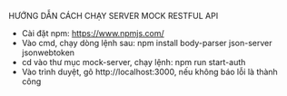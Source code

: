 HƯỚNG DẪN CÁCH CHẠY SERVER MOCK RESTFUL API
- Cài đặt npm: https://www.npmjs.com/
- Vào cmd, chạy dòng lệnh sau:
      npm install body-parser json-server jsonwebtoken
- cd vào thư mục mock-server, chạy lệnh:
      npm run start-auth
- Vào trình duyệt, gõ http://localhost:3000, nếu không báo lỗi là thành công

      
